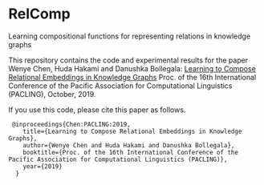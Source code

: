 # RelComp
Learning compositional functions for representing relations in knowledge graphs

This repository contains the code and experimental results for the paper 
Wenye Chen, Huda Hakami and Danushka Bollegala: [Learning to Compose Relational Embeddings in Knowledge Graphs](http://danushka.net/papers/Chen_PACLING_2019.pdf) Proc. of the 16th International Conference of the Pacific Association for Computational Linguistics (PACLING), October, 2019.

If you use this code, please cite this paper as follows.
```
 @inproceedings{Chen:PACLING:2019,    
    title={Learning to Compose Relational Embeddings in Knowledge Graphs},    
    author={Wenye Chen and Huda Hakami and Danushka Bollegala},    
    booktitle={Proc. of the 16th International Conference of the Pacific Association for Computational Linguistics (PACLING)},    
    year={2019} 
  }
```
